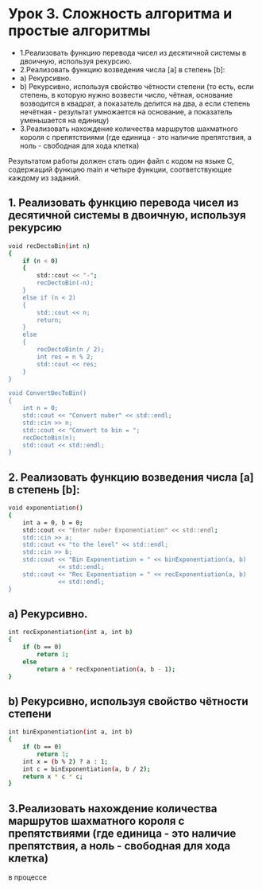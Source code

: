 # Урок 3. Сложность алгоритма и простые алгоритмы
- 1.Реализовать функцию перевода чисел из десятичной системы в двоичную, используя рекурсию.
- 2.Реализовать функцию возведения числа [a] в степень [b]:
- a) Рекурсивно.
- b) Рекурсивно, используя свойство чётности степени (то есть, если степень, в которую нужно возвести число, чётная, основание возводится в квадрат, а показатель делится на два, а если степень нечётная - результат умножается на основание, а показатель уменьшается на единицу)
- 3.Реализовать нахождение количества маршрутов шахматного короля с препятствиями (где единица - это наличие препятствия, а ноль - свободная для хода клетка)

Результатом работы должен стать один файл с кодом на языке С, содержащий функцию main и четыре функции, соответствующие каждому из заданий.



## 1. Реализовать функцию перевода чисел из десятичной системы в двоичную, используя рекурсию
```sh
void recDectoBin(int n)
{
    if (n < 0)
    {
        std::cout << "-";
        recDectoBin(-n);
    }
    else if (n < 2)
    {
        std::cout << n;
        return;
    }
    else
    {
        recDectoBin(n / 2);
        int res = n % 2;
        std::cout << res;
    }
}

void ConvertDecToBin()
{
    int n = 0;
    std::cout << "Convert nuber" << std::endl;
    std::cin >> n;
    std::cout << "Convert to bin = ";
    recDectoBin(n);
    std::cout << std::endl;
}

```

## 2. Реализовать функцию возведения числа [a] в степень [b]:

```sh
void exponentiation()
{
    int a = 0, b = 0;
    std::cout << "Enter nuber Exponentiation" << std::endl;
    std::cin >> a;
    std::cout << "to the level" << std::endl;
    std::cin >> b;
    std::cout << "Bin Exponentiation = " << binExponentiation(a, b)
              << std::endl;
    std::cout << "Rec Exponentiation = " << recExponentiation(a, b)
              << std::endl;
}

```

## a) Рекурсивно.

```sh
int recExponentiation(int a, int b)
{
    if (b == 0)
        return 1;
    else
        return a * recExponentiation(a, b - 1);
}
```

## b) Рекурсивно, используя свойство чётности степени

```sh
int binExponentiation(int a, int b)
{
    if (b == 0)
        return 1;
    int x = (b % 2) ? a : 1;
    int c = binExponentiation(a, b / 2);
    return x * c * c;
}
```

## 3.Реализовать нахождение количества маршрутов шахматного короля с препятствиями (где единица - это наличие препятствия, а ноль - свободная для хода клетка)

в процессе 


